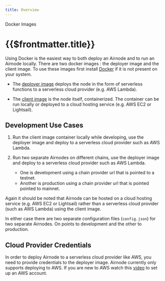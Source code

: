 ```yaml
---
title: Overview
---
```


<TitleSpan>Docker Images</TitleSpan>

# {{$frontmatter.title}}

<TocHeader />
<TOC class="table-of-contents" :include-level="[2,3]" />

Using Docker is the easiest way to both deploy an Airnode and to run an Airnode locally. There are two docker images : the deployer image and the client image. To use these images first install [Docker](https://docs.docker.com/get-docker/) if it is not present on your system.

- The [deployer image](./deployer-image.md) deploys the node in the form of serverless functions to a serverless cloud provider (e.g. AWS Lambda). 

- The [client image](client-image.md) is the node itself, containerized. The container can be run locally or deployed to a cloud hosting service (e.g. AWS EC2 or Lightsail). 

## Development Use Cases

1. Run the client image container locally while developing, use the deployer image  and deploy to a serverless cloud provider such as AWS Lambda.

2. Run two separate Airnodes on different chains, use the deployer image and deploy to a serverless cloud provider such as AWS Lambda.
 
   - One is development using a chain provider url that is pointed to a testnet.
   - Another is production using a chain provider url that is pointed pointed to mainnet. 

Again it should be noted that Airnode can be hosted on a cloud hosting service (e.g. AWS EC2 or Lightsail) rather than a serverless cloud provider (such as AWS Lambda) using the client image.

In either case there are two separate configuration files (`config.json`) for two separate Airnodes. On points to development and the other to production.

## Cloud Provider Credentials

In order to deploy Airnode to a serverless cloud provider like AWS, you need to provide credentials to the deployer image. Airnode currently only supports deploying to AWS. If you are new to AWS watch this [video](https://www.youtube.com/watch?v=KngM5bfpttA) to set up an AWS account.
